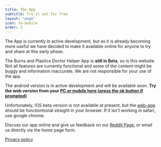 ```yaml
---
title: The App
subtitle: Try it out for free
layout: "page"
icon: fa-mobile
order: 2
---
```


The App is currently in active development, but as it is already becoming more useful we have decided to make it available online for anyone to try and share at this early phase.  

The Burns and Plastics Doctor Helper App is **still in Beta**, so is this website. Not all features are currently functional and some of the content might be buggy and information inaccurate. We are not responsible for your use of the app.

The android version is in active development and will be available soon.
**Try the web version from your [PC or mobile here (press the ok button if prompted)](http://burnsplastics.com/WebApp)**  

Unfortunately, IOS beta version is not available at present, but the [web-app](http://burnsplastics.com/WebApp) should be functiontional straight in your browser. If it isn't working in safari, use google chrome.

Discuss our app online and give us feedback on our [Reddit Page](https://reddit.com/r/BurnsAndPlasticsApp), or email us directly via the home page form.

[Privacy policy](http://burnsplastics.com/privacy)
